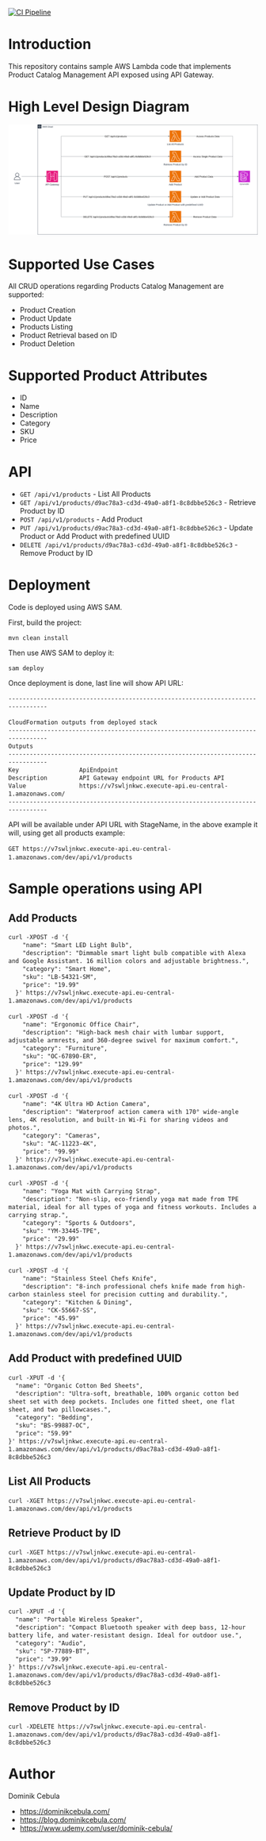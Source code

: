 [![CI Pipeline](https://github.com/dominikcebula/aws-lambda-java-spring-sample/actions/workflows/maven.yml/badge.svg)](https://github.com/dominikcebula/aws-lambda-java-spring-sample/actions/workflows/maven.yml)

# Introduction

This repository contains sample AWS Lambda code that implements Product Catalog Management API exposed using API
Gateway.

# High Level Design Diagram

![diagram.drawio.png](diagram.drawio.png)

# Supported Use Cases

All CRUD operations regarding Products Catalog Management are supported:

* Product Creation
* Product Update
* Products Listing
* Product Retrieval based on ID
* Product Deletion

# Supported Product Attributes

* ID
* Name
* Description
* Category
* SKU
* Price

# API

* `GET /api/v1/products` - List All Products
* `GET /api/v1/products/d9ac78a3-cd3d-49a0-a8f1-8c8dbbe526c3` - Retrieve Product by ID
* `POST /api/v1/products` - Add Product
* `PUT /api/v1/products/d9ac78a3-cd3d-49a0-a8f1-8c8dbbe526c3` - Update Product or Add Product with predefined UUID
* `DELETE /api/v1/products/d9ac78a3-cd3d-49a0-a8f1-8c8dbbe526c3` - Remove Product by ID

# Deployment

Code is deployed using AWS SAM.

First, build the project:

```shell
mvn clean install
```

Then use AWS SAM to deploy it:

```shell
sam deploy
```

Once deployment is done, last line will show API URL:

```text
---------------------------------------------------------------------------------

CloudFormation outputs from deployed stack
---------------------------------------------------------------------------------
Outputs
---------------------------------------------------------------------------------
Key                 ApiEndpoint
Description         API Gateway endpoint URL for Products API
Value               https://v7swljnkwc.execute-api.eu-central-1.amazonaws.com/
---------------------------------------------------------------------------------
```

API will be available under API URL with StageName, in the above example it will, using get all products example:

`GET https://v7swljnkwc.execute-api.eu-central-1.amazonaws.com/dev/api/v1/products`

# Sample operations using API

## Add Products

```shell
curl -XPOST -d '{
    "name": "Smart LED Light Bulb",
    "description": "Dimmable smart light bulb compatible with Alexa and Google Assistant. 16 million colors and adjustable brightness.",
    "category": "Smart Home",
    "sku": "LB-54321-SM",
    "price": "19.99"
  }' https://v7swljnkwc.execute-api.eu-central-1.amazonaws.com/dev/api/v1/products

curl -XPOST -d '{
    "name": "Ergonomic Office Chair",
    "description": "High-back mesh chair with lumbar support, adjustable armrests, and 360-degree swivel for maximum comfort.",
    "category": "Furniture",
    "sku": "OC-67890-ER",
    "price": "129.99"
  }' https://v7swljnkwc.execute-api.eu-central-1.amazonaws.com/dev/api/v1/products

curl -XPOST -d '{
    "name": "4K Ultra HD Action Camera",
    "description": "Waterproof action camera with 170° wide-angle lens, 4K resolution, and built-in Wi-Fi for sharing videos and photos.",
    "category": "Cameras",
    "sku": "AC-11223-4K",
    "price": "99.99"
  }' https://v7swljnkwc.execute-api.eu-central-1.amazonaws.com/dev/api/v1/products

curl -XPOST -d '{
    "name": "Yoga Mat with Carrying Strap",
    "description": "Non-slip, eco-friendly yoga mat made from TPE material, ideal for all types of yoga and fitness workouts. Includes a carrying strap.",
    "category": "Sports & Outdoors",
    "sku": "YM-33445-TPE",
    "price": "29.99"
  }' https://v7swljnkwc.execute-api.eu-central-1.amazonaws.com/dev/api/v1/products

curl -XPOST -d '{
    "name": "Stainless Steel Chefs Knife",
    "description": "8-inch professional chefs knife made from high-carbon stainless steel for precision cutting and durability.",
    "category": "Kitchen & Dining",
    "sku": "CK-55667-SS",
    "price": "45.99"
  }' https://v7swljnkwc.execute-api.eu-central-1.amazonaws.com/dev/api/v1/products
```

## Add Product with predefined UUID

```shell
curl -XPUT -d '{
  "name": "Organic Cotton Bed Sheets",
  "description": "Ultra-soft, breathable, 100% organic cotton bed sheet set with deep pockets. Includes one fitted sheet, one flat sheet, and two pillowcases.",
  "category": "Bedding",
  "sku": "BS-99887-OC",
  "price": "59.99"
}' https://v7swljnkwc.execute-api.eu-central-1.amazonaws.com/dev/api/v1/products/d9ac78a3-cd3d-49a0-a8f1-8c8dbbe526c3
```

## List All Products

```shell
curl -XGET https://v7swljnkwc.execute-api.eu-central-1.amazonaws.com/dev/api/v1/products
```

## Retrieve Product by ID

```shell
curl -XGET https://v7swljnkwc.execute-api.eu-central-1.amazonaws.com/dev/api/v1/products/d9ac78a3-cd3d-49a0-a8f1-8c8dbbe526c3
```

## Update Product by ID

```shell
curl -XPUT -d '{
  "name": "Portable Wireless Speaker",
  "description": "Compact Bluetooth speaker with deep bass, 12-hour battery life, and water-resistant design. Ideal for outdoor use.",
  "category": "Audio",
  "sku": "SP-77889-BT",
  "price": "39.99"
}' https://v7swljnkwc.execute-api.eu-central-1.amazonaws.com/dev/api/v1/products/d9ac78a3-cd3d-49a0-a8f1-8c8dbbe526c3
```

## Remove Product by ID

```shell
curl -XDELETE https://v7swljnkwc.execute-api.eu-central-1.amazonaws.com/dev/api/v1/products/d9ac78a3-cd3d-49a0-a8f1-8c8dbbe526c3
```

# Author

Dominik Cebula

* https://dominikcebula.com/
* https://blog.dominikcebula.com/
* https://www.udemy.com/user/dominik-cebula/
